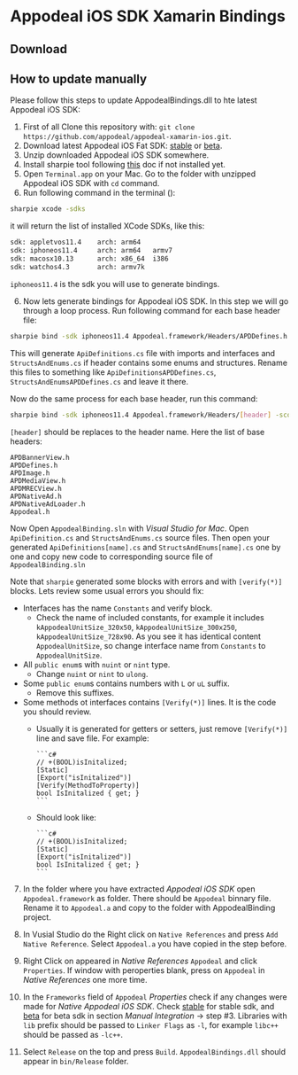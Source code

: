# Appodeal iOS SDK Xamarin Bindings

## Download



## How to update manually

Please follow this steps to update AppodealBindings.dll to hte latest Appodeal iOS SDK:

1. First of all Clone this repository with: `git clone https://github.com/appodeal/appodeal-xamarin-ios.git`.
2. Download latest Appodeal iOS Fat SDK: [stable](https://appodeal.com/sdk/ios) or [beta](https://appodeal.com/sdk/ios_beta).
3. Unzip downloaded Appodeal iOS SDK somewhere.
4. Install sharpie tool following [this](https://docs.microsoft.com/en-us/xamarin/cross-platform/macios/binding/objective-sharpie/get-started?context=xamarin/ios) doc if not installed yet.
4. Open `Terminal.app` on your Mac. Go to the folder with unzipped Appodeal iOS SDK with `cd` command.
5. Run following command in the terminal ():

```bash
sharpie xcode -sdks
```

it will return the list of installed XCode SDKs, like this:

```bash
sdk: appletvos11.4    arch: arm64   
sdk: iphoneos11.4     arch: arm64   armv7   
sdk: macosx10.13      arch: x86_64  i386    
sdk: watchos4.3       arch: armv7k 
```

`iphoneos11.4` is the sdk you will use to generate bindings.

6. Now lets generate bindings for Appodeal iOS SDK. In this step we will go through a loop process. Run following command for each base header file:

```bash
sharpie bind -sdk iphoneos11.4 Appodeal.framework/Headers/APDDefines.h -scope Appodeal.framework/Headers -c -F .
```

This will generate `ApiDefinitions.cs` file with imports and interfaces and `StructsAndEnums.cs` if header contains some enums and structures. Rename this files to something like `ApiDefinitionsAPDDefines.cs`, `StructsAndEnumsAPDDefines.cs` and leave it there.

Now do the same process for each base header, run this command:

```bash
sharpie bind -sdk iphoneos11.4 Appodeal.framework/Headers/[header] -scope Appodeal.framework/Headers -c -F .
```

`[header]` should be replaces to the header name. Here the list of base headers:

```
APDBannerView.h
APDDefines.h
APDImage.h
APDMediaView.h
APDMRECView.h
APDNativeAd.h
APDNativeAdLoader.h
Appodeal.h
```

Now Open `AppodealBinding.sln` with *Visual Studio for Mac*. Open `ApiDefinition.cs` and `StructsAndEnums.cs` source files.
Then open your generated `ApiDefinitions[name].cs` and `StructsAndEnums[name].cs` one by one and copy new code to corresponding source file of `AppodealBinding.sln`

Note that `sharpie` generated some blocks with errors and with `[verify(*)]` blocks. Lets review some usual errors you should fix:
+ Interfaces has the name `Constants` and verify block.
  * Check the name of included constants, for example it includes `kAppodealUnitSize_320x50`, `kAppodealUnitSize_300x250`, `kAppodealUnitSize_728x90`. As you see it has identical content `AppodealUnitSize`, so change interface name from `Constants` to `AppodealUnitSize`.
+ All `public enum`s with `nuint` or `nint` type.
  * Change `nuint` or `nint` to `ulong`.
+ Some `public enum`s contains numbers with `L` or `uL` suffix.
  * Remove this suffixes.
+ Some methods ot interfaces contains `[Verify(*)]` lines. It is the code you should review.
  * Usually it is generated for getters or setters, just remove `[Verify(*)]` line and save file. For example:
        
        ```c#
        // +(BOOL)isInitalized;
        [Static]
        [Export("isInitalized")]
        [Verify(MethodToProperty)]
        bool IsInitalized { get; }
        ```
  * Should look like:
        
        ```c#
        // +(BOOL)isInitalized;
        [Static]
        [Export("isInitalized")]
        bool IsInitalized { get; }
        ```

7. In the folder where you have extracted *Appodeal iOS SDK* open `Appodeal.framework` as folder. There should be `Appodeal`
binnary file. Rename it to `Appodeal.a` and copy to the folder with AppodealBinding project.

8. In Vusial Studio do the Right click on `Native References` and press `Add Native Reference`. Select `Appodeal.a` you have copied in the step before.

9. Right Click on appeared in *Native References* `Appodeal` and click `Properties`. If window with peroperties blank, press on `Appodeal` in *Native References* one more time.

10. In the `Frameworks` field of `Appodeal` *Properties* check if any changes were made for *Native Appodeal iOS SDK*. Check [stable](https://appodeal.com/sdk/ios) for stable sdk, and [beta](https://appodeal.com/sdk/ios_beta) for beta sdk in section *Manual Integration* -> step #3. Libraries with `lib` prefix should be passed to `Linker Flags` as `-l`, for example `libc++` should be passed as `-lc++`.

11. Select `Release` on the top and press `Build`. `AppodealBindings.dll` should appear in `bin/Release` folder.
